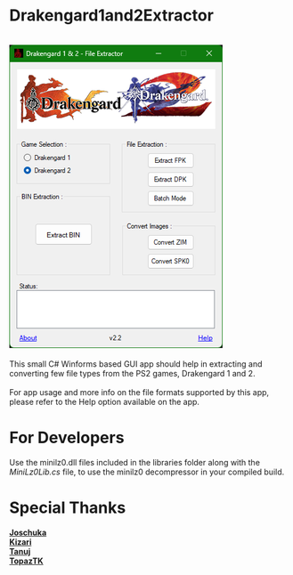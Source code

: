 # Drakengard1and2Extractor
<br>![Image Text](repo_app-img.png)
<br><br>
This small C# Winforms based GUI app should help in extracting and converting few file types from the PS2 games, Drakengard 1 and 2.   
<br>For app usage and more info on the file formats supported by this app, please refer to the Help option available on the app.

# For Developers
Use the minilz0.dll files included in the libraries folder along with the *MiniLz0Lib.cs* file, to use the minilz0 decompressor in your compiled build.

# Special Thanks
[**Joschuka**](https://github.com/Joschuka)
<br>[**Kizari**](https://github.com/Kizari)
<br>[**Tanuj**](https://github.com/Cyraphim)
<br>[**TopazTK**](https://github.com/TopazTK)
